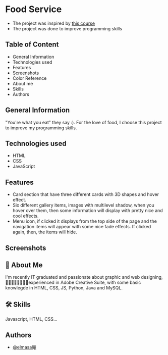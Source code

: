 
# Food Service

- The project was inspired by [this course](https://www.udemy.com/course/10-mega-responsive-websites-with-html-css-and-javascript/)
- The project was done to improve programming skills





## Table of Content
- General Information
- Technologies used
- Features
- Screenshots
- Color Reference
- About me
- Skills
- Authors

## General Information
"You're what you eat" they say :). For the love of food, I choose this project to improve my programming skills.
## Technologies used
- HTML
- CSS
- JavaScript
## Features
- Card section that have three different cards with 3D shapes and hover effect.
- Six different gallery items, images with multilevel shadow, when you hover over them, then some information will display with pretty nice and cool effects.
- Menu icon, if clicked it displays from the top side of the page and the navigation items will appear with some nice fade effects. If clicked again, then, the items will hide.


## Screenshots




## 🚀 About Me
I'm recently IT graduated and passionate about graphic and web designing, experienced in Adobe Creative Suite, with some basic knowlegde in HTML, CSS, JS, Python, Java and MySQL.


## 🛠 Skills
Javascript, HTML, CSS...


## Authors

- [@elmasaliji](https://www.github.com/elmasaliji)

